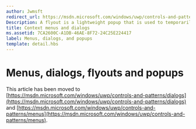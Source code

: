 ```yaml
---
author: Jwmsft
redirect_url: https://msdn.microsoft.com/windows/uwp/controls-and-patterns/dialogs
Description: A flyout is a lightweight popup that is used to temporarily show UI that is related to what the user is currently doing.
title: Context menus and dialogs
ms.assetid: 7CA2600C-A1DB-46AE-8F72-24C25E224417
label: Menus, dialogs, and popups
template: detail.hbs
---
```

# Menus, dialogs, flyouts and popups

This article has been moved to [https://msdn.microsoft.com/windows/uwp/controls-and-patterns/dialogs](https://msdn.microsoft.com/windows/uwp/controls-and-patterns/dialogs) and [https://msdn.microsoft.com/windows/uwp/controls-and-patterns/menus](https://msdn.microsoft.com/windows/uwp/controls-and-patterns/menus).